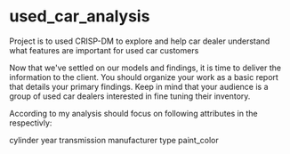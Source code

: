 # used_car_analysis
Project is to used CRISP-DM to explore and help car dealer understand what features are important for used car customers


Now that we've settled on our models and findings, it is time to deliver the information to the client. You should organize your work as a basic report that details your primary findings. Keep in mind that your audience is a group of used car dealers interested in fine tuning their inventory.

According to my analysis should focus on following attributes in the respectivly:

cylinder
year
transmission
manufacturer
type
paint_color